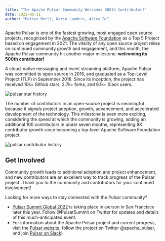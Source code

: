 ```yaml
---
title: "The Apache Pulsar Community Welcomes 500th Contributor!"
date: 2022-05-11
author: "Matteo Merli, Karin Landers, Alice Bi"
---
```



Apache Pulsar is one of the fastest growing, most engaged open source projects, recognized by the [Apache Software Foundation](https://thestack.technology/top-apache-projects-in-2021-from-superset-to-nuttx/) as a Top 5 Project based on engagement in 2021. The vitality of any open source project relies on continued community growth and engagement, and this month, the Apache Pulsar community hit another major milestone: **welcoming its 500th contributor!** 
 
<!--truncate-->

A cloud-native messaging and event streaming platform, Apache Pulsar was committed to open source in 2016, and graduated as a Top-Level Project (TLP) in September 2018. Since its inception, the project has received 10k+ Github stars, 2.7k+ forks, and 6.1k+ Slack users.

![pulsar star history](https://imgur.com/a/1gUJiZd)

The number of contributors in an open-source project is meaningful because it signals project adoption, growth, advancement, and accelerated development of the technology. This milestone is even more exciting, considering the speed at which the community is growing, adding an additional 100 contributors in under seven months, representing 8X contributor growth since becoming a top-level Apache Software Foundation project. 

![pulsar contributor history](https://imgur.com/a/ECFl6Pi)

## Get Involved

Community growth leads to additional adoption and project enhancement, and new contributors are an excellent way to track progress of the Pulsar project. Thank you to the community and contributors for your continued involvement! 

Looking for more ways to stay connected with the Pulsar community?

- [Pulsar Summit Global 2022](https://pulsar-summit.org/) is taking place in-person in San Francisco later this year. Follow @PulsarSummit on Twitter for updates and details of this much-anticipated event. 
- For information about the Apache Pulsar project and current progress, visit the [Pulsar website](https://pulsar.apache.org/), follow the project on Twitter @apache_pulsar, and join [Pulsar on Slack](https://apache-pulsar.herokuapp.com/)! 
 
